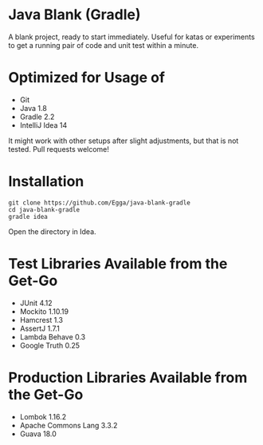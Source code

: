 # Java Blank (Gradle)

A blank project, ready to start immediately. Useful for katas or experiments to get a running pair of code and unit test within a minute.

# Optimized for Usage of
- Git
- Java 1.8
- Gradle 2.2
- IntelliJ Idea 14

It might work with other setups after slight adjustments, but that is not tested. Pull requests welcome!

# Installation

    git clone https://github.com/Egga/java-blank-gradle
    cd java-blank-gradle
    gradle idea

Open the directory in Idea.


# Test Libraries Available from the Get-Go
- JUnit 4.12
- Mockito 1.10.19
- Hamcrest 1.3
- AssertJ 1.7.1
- Lambda Behave 0.3
- Google Truth 0.25

# Production Libraries Available from the Get-Go
- Lombok 1.16.2
- Apache Commons Lang 3.3.2
- Guava 18.0
